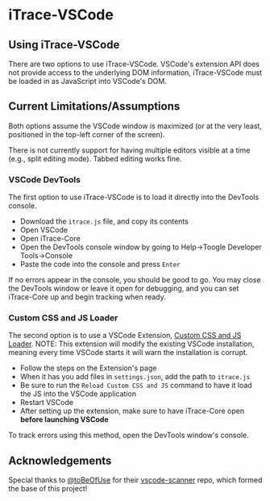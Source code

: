 # iTrace-VSCode

## Using iTrace-VSCode
There are two options to use iTrace-VSCode. VSCode's extension API does not provide access to the underlying DOM information, iTrace-VSCode must be loaded in as JavaScript into VSCode's DOM.

## Current Limitations/Assumptions
Both options assume the VSCode window is maximized (or at the very least, positioned in the top-left corner of the screen).

There is not currently support for having multiple editors visible at a time (e.g., split editing mode).  Tabbed editing works fine.

### VSCode DevTools
The first option to use iTrace-VSCode is to load it directly into the DevTools console.

* Download the `itrace.js` file, and copy its contents
* Open VSCode
* Open iTrace-Core
* Open the DevTools console window by going to Help->Toogle Developer Tools->Console
* Paste the code into the console and press `Enter`

If no errors appear in the console, you should be good to go. You may close the DevTools window or leave it open for debugging, and you can set iTrace-Core up and begin tracking when ready.

### Custom CSS and JS Loader
The second option is to use a VSCode Extension, [Custom CSS and JS Loader](https://marketplace.visualstudio.com/items?itemName=be5invis.vscode-custom-css).  NOTE: This extension will modify the existing VSCode installation, meaning every time VSCode starts it will warn the installation is corrupt.

* Follow the steps on the Extension's page
* When it has you add files in `settings.json`, add the path to `itrace.js`
* Be sure to run the `Reload Custom CSS and JS` command to have it load the JS into the VSCode application
* Restart VSCode
* After setting up the extension, make sure to have iTrace-Core open **before launching VSCode**

To track errors using this method, open the DevTools window's console.

## Acknowledgements
Special thanks to [@toBeOfUse](https://github.com/toBeOfUse) for their [vscode-scanner](https://github.com/toBeOfUse/vscode-scanner) repo, which formed the base of this project!
